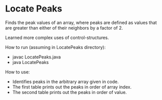 # Locate Peaks

Finds the peak values of an array, where peaks are defined as values that are greater than either of their neighbors by a factor of 2.

Learned more complex uses of control-structures.

How to run (assuming in LocatePeaks directory):
- javac LocatePeaks.java
- java LocatePeaks

How to use:
- Identifies peaks in the arbitrary array given in code.
- The first table prints out the peaks in order of array index.
- The second table prints out the peaks in order of value.
